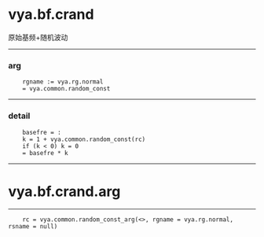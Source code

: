 # vya.bf.crand
原始基频+随机波动

---
### arg
```
	rgname := vya.rg.normal
	= vya.common.random_const
```
---
### detail
```
	basefre = :
	k = 1 + vya.common.random_const(rc)
	if (k < 0) k = 0
	= basefre * k
```

***
# vya.bf.crand.arg
---
```
	rc = vya.common.random_const_arg(<>, rgname = vya.rg.normal, rsname = null)
```
